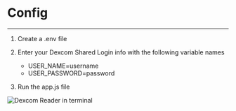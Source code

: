 # Config
--------------------------
1) Create a .env file

2) Enter your Dexcom Shared Login info with the following variable names
   - USER_NAME=username
   - USER_PASSWORD=password

3) Run the app.js file

![Dexcom Reader in terminal](https://kennykrosky.com/wp-content/uploads/2020/02/dexcomreader.png)